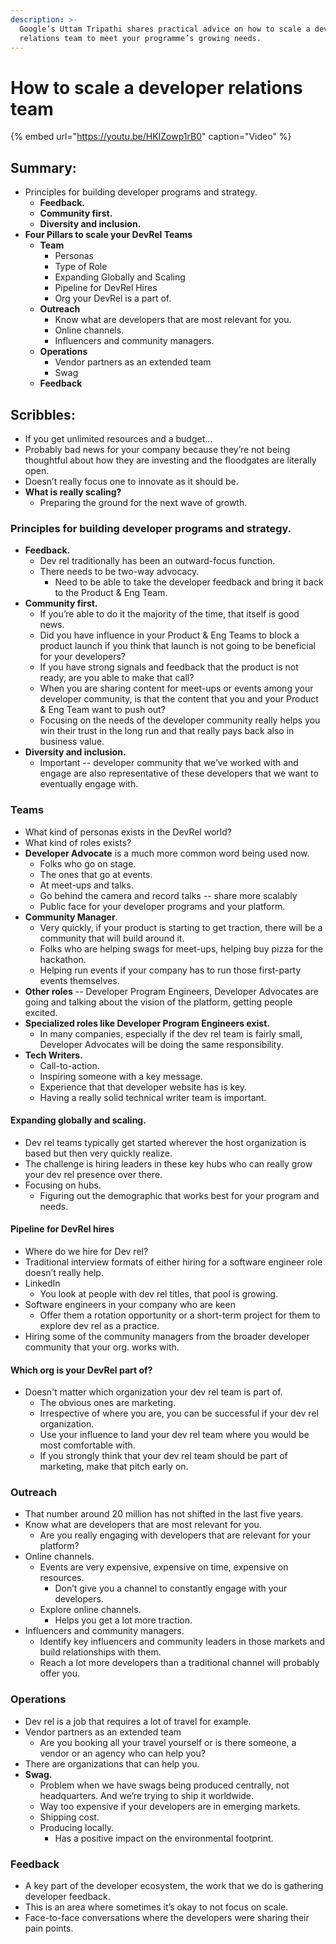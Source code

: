 ```yaml
---
description: >-
  Google’s Uttam Tripathi shares practical advice on how to scale a developer
  relations team to meet your programme’s growing needs.
---
```


# How to scale a developer relations team

{% embed url="https://youtu.be/HKIZowp1rB0" caption="Video" %}

## Summary: 

* Principles for building developer programs and strategy.
  * **Feedback.** 
  * **Community first.** 
  * **Diversity and inclusion.** 
* **Four Pillars to scale your DevRel Teams** 
  * **Team**
    * Personas 
    * Type of Role
    * Expanding Globally and Scaling
    * Pipeline for DevRel Hires
    * Org your DevRel is a part of. 
  * **Outreach**
    * Know what are developers that are most relevant for you. 
    * Online channels. 
    * Influencers and community managers. 
  * **Operations** 
    * Vendor partners as an extended team
    * Swag 
  * **Feedback**

## Scribbles: 

*  If you get unlimited resources and a budget...
  * Probably bad news for your company because they’re not being thoughtful about how they are investing and the floodgates are literally open. 
  * Doesn’t really focus one to innovate as it should be. 
* **What is really scaling?** 
  * Preparing the ground for the next wave of growth. 

### Principles for building developer programs and strategy.

* **Feedback.** 
  * Dev rel traditionally has been an outward-focus function. 
  * There needs to be two-way advocacy. 
    * Need to be able to take the developer feedback and bring it back to the Product & Eng Team. 
* **Community first.** 
  * If you’re able to do it the majority of the time, that itself is good news. 
  * Did you have influence in your Product & Eng Teams to block a product launch if you think that launch is not going to be beneficial for your developers? 
  * If you have strong signals and feedback that the product is not ready, are you able to make that call? 
  * When you are sharing content for meet-ups or events among your developer community, is that the content that you and your Product & Eng Team want to push out?
  * Focusing on the needs of the developer community really helps you win their trust in the long run and that really pays back also in business value.
* **Diversity and inclusion.** 
  * Important -- developer community that we’ve worked with and engage are also representative of these developers that we want to eventually engage with. 

### Teams 

* What kind of personas exists in the DevRel world? 
* What kind of roles exists? 
* **Developer Advocate** is a much more common word being used now. 
  * Folks who go on stage. 
  * The ones that go at events. 
  * At meet-ups and talks. 
  * Go behind the camera and record talks -- share more scalably
  * Public face for your developer programs and your platform. 
* **Community Manager**. 
  * Very quickly, if your product is starting to get traction, there will be a community that will build around it. 
  * Folks who are helping swags for meet-ups, helping buy pizza for the hackathon. 
  * Helping run events if your company has to run those first-party events themselves. 
* **Other roles** -- Developer Program Engineers, Developer Advocates are going and talking about the vision of the platform, getting people excited.
* **Specialized roles like Developer Program Engineers exist.** 
  * In many companies, especially if the dev rel team is fairly small, Developer Advocates will be doing the same responsibility.
* **Tech Writers.** 
  * Call-to-action. 
  * Inspiring someone with a key message.
  * Experience that that developer website has is key. 
  * Having a really solid technical writer team is important. 

#### Expanding globally and scaling.

* Dev rel teams typically get started wherever the host organization is based but then very quickly realize. 
* The challenge is hiring leaders in these key hubs who can really grow your dev rel presence over there. 
* Focusing on hubs.
  * Figuring out the demographic that works best for your program and needs. 

#### Pipeline for DevRel hires 

* Where do we hire for Dev rel?
* Traditional interview formats of either hiring for a software engineer role doesn’t really help.
* LinkedIn
  * You look at people with dev rel titles, that pool is growing. 
* Software engineers in your company who are keen
  * Offer them a rotation opportunity or a short-term project for them to explore dev rel as a practice. 
* Hiring some of the community managers from the broader developer community that your org. works with. 

#### Which org is your DevRel part of?

* Doesn't matter which organization your dev rel team is part of. 
  * The obvious ones are marketing. 
  * Irrespective of where you are, you can be successful if your dev rel organization.
  * Use your influence to land your dev rel team where you would be most comfortable with. 
  * If you strongly think that your dev rel team should be part of marketing, make that pitch early on. 

### Outreach

* That number around 20 million has not shifted in the last five years. 
* Know what are developers that are most relevant for you. 
  * Are you really engaging with developers that are relevant for your platform?
* Online channels. 
  * Events are very expensive, expensive on time, expensive on resources. 
    * Don’t give you a channel to constantly engage with your developers.
  * Explore online channels. 
    * Helps you get a lot more traction.
* Influencers and community managers. 
  * Identify key influencers and community leaders in those markets and build relationships with them.
  * Reach a lot more developers than a traditional channel will probably offer you.

### Operations 

* Dev rel is a job that requires a lot of travel for example. 
* Vendor partners as an extended team
  * Are you booking all your travel yourself or is there someone, a vendor or an agency who can help you? 
* There are organizations that can help you. 
* **Swag.** 
  * Problem when we have swags being produced centrally, not headquarters. And we’re trying to ship it worldwide. 
  * Way too expensive if your developers are in emerging markets.
  * Shipping cost. 
  * Producing locally. 
    * Has a positive impact on the environmental footprint. 

### Feedback 

* A key part of the developer ecosystem, the work that we do is gathering developer feedback. 
* This is an area where sometimes it’s okay to not focus on scale. 
* Face-to-face conversations where the developers were sharing their pain points. 


